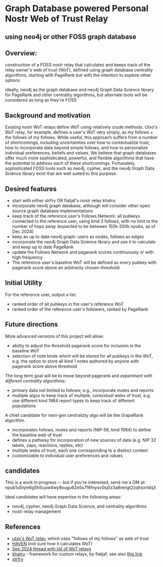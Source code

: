 Graph Database powered Personal Nostr Web of Trust Relay
=====
using neo4j or other FOSS graph database
-----

## Overview: 

construction of a FOSS nostr relay that calculates and keeps track of the relay owner's web of trust (WoT), defined using graph database centrality algorithms, starting with PageRank but with the intention to explore other options

ideally, neo4j as the graph database and neo4j Graph Data Science library for PageRank and other centrality algorithms, but alternate tools will be considered as long as they're FOSS

## Background and motivation

Existing nostr WoT relays define WoT using relatively crude methods. Utxo's WoT relay, for example, defines a user's WoT very simply, as my follows + the follows of my follows. While useful, this approach suffers from a number of shortcomings, including uncertainties over how to contextualize trust, how to incorporate data beyond simple follows, and how to personalize individual preferences, beliefs and values. We believe that graph databases offer much more sophisticated, powerful, and flexible algorithms that have the potential to address each of these shortcomings. Fortunately, sophisticated FOSS tools such as neo4j, cypher, and the neo4j Graph Data Science library exist that are well suited to this purpose.

## Desired features

- start with either strfry OR fiatjaf's nostr relay khatru
- incorporate neo4j graph database, although will consider other open source graph database implementations
- keep track of the reference user's Follows Network: all pubkeys connected to the reference user, using kind 3 follows, with no limit to the number of hops away (expected to be between 150k-200k npubs, as of Dec 2024)
- keep an up to date neo4j graph: users as nodes, follows as edges
- incorporate the neo4j Graph Data Science library and use it to calculate and keep up to date PageRank
- update the Follows Network and pagerank scores continuously or with high frequency
- The reference user's baseline WoT will be defined as every pubkey with pagerank score above an arbitrarily chosen threshold

## Initial Utility

For the reference user, output a list:
- ranked order of all pubkeys in the user's reference WoT
- ranked order of the reference user's followers, ranked by PageRank

## Future directions

More advanced versions of this project will allow:
- abiilty to adjust the threshold pagerank score for inclusion in the baseline WoT
- selection of note kinds which will be stored for all pubkeys in the WoT, e.g. the option to store all kind 1 notes authored by anyone with pagerank score above threshold

The long term goal will be to move beyond pagerank and _experiment with different centrality algorithms_:
- primary data not limited to follows; e.g., incorporate mutes and reports
- multiple algos to keep track of multiple, _contextual_ webs of trust, e.g. use different kind 1984 report types to keep track of different populations

A chief candidate for next-gen centralizty algo will be the GrapeRank algorithm.
- incorporates follows, mutes and reports (NIP-56, kind 1984) to define the baseline web of trust
- defines a pathway for incorporation of new sources of data (e.g. NIP 32 labels, zaps, reactions, replies, etc)
- multiple webs of trust, each one corresponding to a distinct context
- customizable to individual user preferences and values

## candidates

This is a work in progress -- but if you're interested, send me a DM at: npub1u5njm6g5h5cpw4wy8xugu62e5s7f6fnysv0sj0z3a8rengt2zqhsxrldq3 

Ideal candidates will have expertise in the following areas:
- neo4j, cypher, neo4j Graph Data Science, and centrality algorithms
- nostr relay management

## References

- [utxo's WoT relay](https://github.com/bitvora/wot-relay), which uses "follows of my follows" as web of trust
- [HAVEN](https://github.com/bitvora/haven) (not sure how it calculates WoT)
- [Sep 2024 thread with list of WoT relays](https://nostr.cxplay.org/nevent1qqszl5x33zks8k2wh2eh6c7kncphjsngc0kz4ktfueje9drm3d47wxgpz4mhxue69uhkummnw3ezummcw3ezuer9wchsygplwuxkt5a8vj5utj6s8tsj8e3wcavc45p4mqmw92qs7wrh5azmyspsgqqqqqqsxa6gcy)
- [khatru](https://github.com/fiatjaf/khatru) - framework for custom relays, by fiatjaf; see also [this link](https://khatru.nostr.technology/)
- [strfry](https://github.com/hoytech/strfry)
